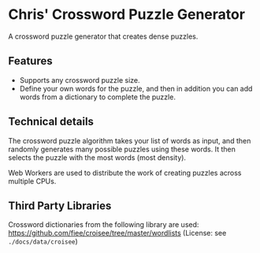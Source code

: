 # Chris' Crossword Puzzle Generator

A crossword puzzle generator that creates dense puzzles.

## Features

* Supports any crossword puzzle size.
* Define your own words for the puzzle, and then in addition you can add words from a dictionary to complete the puzzle.

## Technical details

The crossword puzzle algorithm takes your list of words as input,
and then randomly generates many possible puzzles using these words.
It then selects the puzzle with the most words (most density).

Web Workers are used to distribute the work of creating puzzles across multiple CPUs. 

## Third Party Libraries

Crossword dictionaries from the following library are used: https://github.com/fiee/croisee/tree/master/wordlists
(License: see `./docs/data/croisee`)